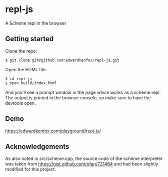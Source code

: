 # repl-js

A Scheme repl in the browser

## Getting started

Clone the repo:

```
$ git clone git@github.com:edwardkenfox/repl-js.git
```

Open the HTML file:

```
$ cd repl-js
$ open build/index.html
```

And you'll see a prompt window in the page which works as a scheme repl. The output is printed in the browser console, so make sure to have the devtools open.
## Demo

https://edwardkenfox.com/playground/repl-js/

## Acknowledgements

As also noted in src/scheme.cpp, the source code of the scheme interpreter was taken from https://gist.github.com/ofan/721464 and had been slightly modified for this project.
